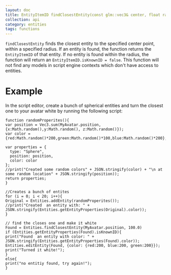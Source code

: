```yaml
---
layout: doc
title: EntityItemID findClosestEntity(const glm::vec3& center, float radius) const)
collection: api
category: entities
tags: functions
---
```


`findClosestEntity` finds the closest entity to the specified center point, within a specified radius. If an entity is found, the function returns the `EntityItemID` of that entity. If no entity is found within the radius, the function will return an `EntityItemID.isKnownID = false`. This function will not find any models in script engine contexts which don't have access to entities.

# Example

In the script editor, create a bunch of spherical entities and turn the closest one to your avatar white by running the following script:

```
function randomProperites(){
var position = Vec3.sum(MyAvatar.position,{x:Math.random(),y:Math.random(), z:Math.random()});
var color = {red:Math.random()*200,green:Math.random()*100,blue:Math.random()*200};

var properties = {
  type: "Sphere",
  position: position,
  color: color
};
//print("Created some random colors" + JSON.stringify(color) + "\n at some random location" + JSON.stringify(position));
return properties;
}

//Creates a bunch of entites
for (i = 0; i < 20; i++){
Original = Entities.addEntity(randomProperites());
//print("Created  an entity with: " + JSON.stringify(Entities.getEntityProperties(Original).color));
}

// find the closes one and make it white
Found = Entities.findClosestEntity(MyAvatar.position, 100.0)
if (Entities.getEntityProperties(Found).isKnownID){
print("Found  an entity with color: " + JSON.stringify(Entities.getEntityProperties(Found).color));
Entities.editEntity(Found, {color: {red:200, blue:200, green:200}});
print("Turned it white!");
}
else{
print("no entitiy found, try again!");
}
```
